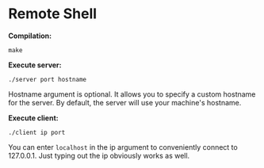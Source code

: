 # Remote Shell

**Compilation:**
```
make
```

**Execute server:**
```
./server port hostname
```
Hostname argument is optional.  It allows you to specify a custom hostname for the server.  By default, the server will use your machine's hostname.


**Execute client:**
```
./client ip port
```
You can enter `localhost` in the ip argument to conveniently connect to 127.0.0.1.  Just typing out the ip obviously works as well.